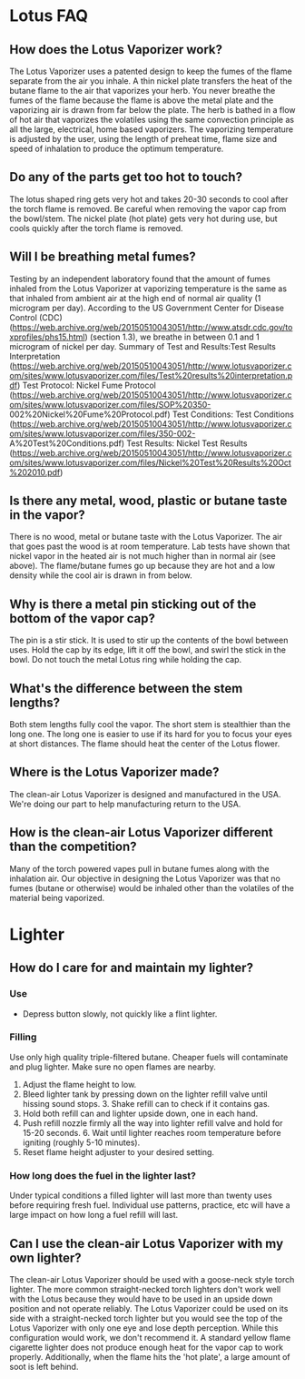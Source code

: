 # Lotus FAQ

## How does the Lotus Vaporizer work?

The Lotus Vaporizer uses a patented design to keep the fumes of the flame separate from the air you inhale. A thin nickel plate transfers the heat of the butane flame to the air that vaporizes your herb. You never breathe the fumes of the flame because the flame is above the metal plate and the vaporizing air is drawn from far below the plate. The herb is bathed in a flow of hot air that vaporizes the volatiles using the same convection principle as all the large, electrical, home based vaporizers. The vaporizing temperature is adjusted by the user, using the length of preheat time, flame size and speed of inhalation to produce the optimum temperature.

## Do any of the parts get too hot to touch?

The lotus shaped ring gets very hot and takes 20-30 seconds to cool after the torch flame is removed. Be careful when removing the vapor cap from the bowl/stem. The nickel plate (hot plate) gets very hot during use, but cools quickly after the torch flame is removed.

## Will I be breathing metal fumes?

Testing by an independent laboratory found that the amount of fumes inhaled from the Lotus Vaporizer at vaporizing temperature is the same as that inhaled from ambient air at the high end of normal air quality (1 microgram per day).
According to the US Government Center for Disease Control (CDC) (https://web.archive.org/web/20150510043051/http://www.atsdr.cdc.gov/toxprofiles/phs15.html) (section 1.3), we breathe in between 0.1 and 1 microgram of nickel per day.
Summary of Test and Results:Test Results Interpretation (https://web.archive.org/web/20150510043051/http://www.lotusvaporizer.com/sites/www.lotusvaporizer.com/files/Test%20results%20interpretation.pdf)
Test Protocol: Nickel Fume Protocol (https://web.archive.org/web/20150510043051/http://www.lotusvaporizer.com/sites/www.lotusvaporizer.com/files/SOP%20350- 002%20Nickel%20Fume%20Protocol.pdf)
Test Conditions: Test Conditions (https://web.archive.org/web/20150510043051/http://www.lotusvaporizer.com/sites/www.lotusvaporizer.com/files/350-002- A%20Test%20Conditions.pdf)
Test Results: Nickel Test Results (https://web.archive.org/web/20150510043051/http://www.lotusvaporizer.com/sites/www.lotusvaporizer.com/files/Nickel%20Test%20Results%20Oct%202010.pdf)

## Is there any metal, wood, plastic or butane taste in the vapor?

There is no wood, metal or butane taste with the Lotus Vaporizer. The air that goes past the wood is at room temperature. Lab tests have shown that nickel vapor in the heated air is not much higher than in normal air (see above). The flame/butane fumes go up because they are hot and a low density while the cool air is drawn in from below.
            
## Why is there a metal pin sticking out of the bottom of the vapor cap?

The pin is a stir stick. It is used to stir up the contents of the bowl between uses. Hold the cap by its edge, lift it off the bowl, and swirl the stick in the bowl. Do not touch the metal Lotus ring while holding the cap.

## What's the difference between the stem lengths?
Both stem lengths fully cool the vapor. The short stem is stealthier than the long one. The long one is easier to use if its hard for you to focus your eyes at short distances. The flame should heat the center of the Lotus flower.

## Where is the Lotus Vaporizer made?

The clean-air Lotus Vaporizer is designed and manufactured in the USA. We're doing our part to help manufacturing return to the USA.

## How is the clean-air Lotus Vaporizer different than the competition?

Many of the torch powered vapes pull in butane fumes along with the inhalation air. Our objective in designing the Lotus Vaporizer was that no fumes (butane or otherwise) would be inhaled other than the volatiles of the material being vaporized.


# Lighter

## How do I care for and maintain my lighter?

### Use

 - Depress button slowly, not quickly like a flint lighter.
 
### Filling

Use only high quality triple-filtered butane. Cheaper fuels will contaminate and plug lighter. Make sure no open flames are nearby.

1. Adjust the flame height to low.
2. Bleed lighter tank by pressing down on the lighter refill valve until hissing sound stops. 3. Shake refill can to check if it contains gas.
4. Hold both refill can and lighter upside down, one in each hand.
5. Push refill nozzle firmly all the way into lighter refill valve and hold for 15-20 seconds. 6. Wait until lighter reaches room temperature before igniting (roughly 5-10 minutes).
7. Reset flame height adjuster to your desired setting.


### How long does the fuel in the lighter last?

Under typical conditions a filled lighter will last more than twenty uses before requiring fresh fuel. 
Individual use patterns, practice, etc will have a large impact on how long a fuel refill will last.

## Can I use the clean-air Lotus Vaporizer with my own lighter?

The clean-air Lotus Vaporizer should be used with a goose-neck style torch lighter. 
The more common straight-necked torch lighters don't work well with the Lotus because they would have to be used in an upside down position and not operate reliably. 
The Lotus Vaporizer could be used on its side with a straight-necked torch lighter but you would see the top of the Lotus Vaporizer with only one eye and lose depth perception. While this configuration would work, we don't recommend it.
A standard yellow flame cigarette lighter does not produce enough heat for the vapor cap to work properly. Additionally, when the flame hits the 'hot plate', a large amount of soot is left behind.
